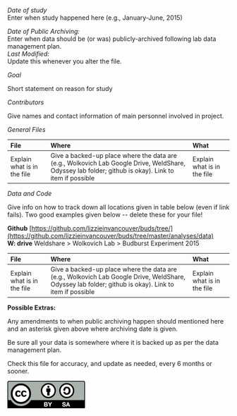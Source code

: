 _Date of study_  
Enter when study happened here (e.g., January-June, 2015)

_Date of Public Archiving:_  
Enter when data should be (or was) publicly-archived following lab data management plan.  
_Last Modified:_  
Update this whenever you alter the file.

_Goal_  

Short statement on reason for study

_Contributors_

Give names and contact information of main personnel involved in project.

_General Files_

| __File__  |__Where__ |__What__  |
|:---       |:---      |:---      |
| Explain what is in the file | Give a backed-up place where the data are (e.g., Wolkovich Lab Google Drive, WeldShare, Odyssey lab folder; github is okay). Link to item if possible | Explain what is in the file |

_Data and Code_

Give info on how to track down all locations given in table below (even if link fails). Two good examples given below -- delete these for your file!

__Github__  [https://github.com/lizzieinvancouver/buds/tree/](https://github.com/lizzieinvancouver/buds/tree/master/analyses/data)  
__W: drive__ Weldshare > Wolkovich Lab > Budburst Experiment 2015

| __File__  |__Where__ |__What__  |
|:---       |:---      |:---      |
| Explain what is in the file | Give a backed-up place where the data are (e.g., Wolkovich Lab Google Drive, WeldShare, Odyssey lab folder; github is okay). Link to item if possible | Explain what is in the file |

__Possible Extras:__

Any amendments to when public archiving happen should mentioned here and an asterisk given above where archiving date is given.  

Be sure all your data is somewhere where it is backed up as per the data management plan.  

Check this file for accuracy, and update as needed, every 6 months or sooner.  
  
  
  
  
  
![CC License](..//ccimage/CC_BY-SA_icon.svg.png)
